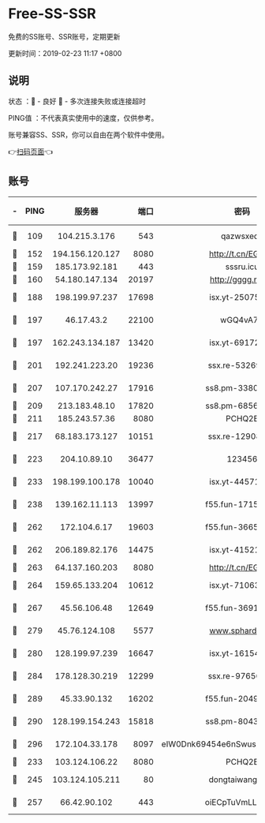 # Free-SS-SSR

免费的SS账号、SSR账号，定期更新

更新时间：2019-02-23 11:17 +0800

## 说明

状态     ：🙂 - 良好 🙁 - 多次连接失败或连接超时

PING值   ：不代表真实使用中的速度，仅供参考。

账号兼容SS、SSR，你可以自由在两个软件中使用。

👉[扫码页面](https://liesauer.github.io/free-ss-ssr.github.io/)👈

## 账号

|-|PING|服务器|端口|密码|加密方式|区域|
|:----:|:----:|:-----:|-----:|:----:|:----:|:----:|
|🙂|109|104.215.3.176|543|qazwsxedc|aes-256-gcm|JP|
|🙂|152|194.156.120.127|8080|http://t.cn/EGJIyrl|rc4-md5|RU|
|🙂|159|185.173.92.181|443|sssru.icu|rc4-md5|RU|
|🙂|160|54.180.147.134|20197|http://gggg.rocks|chacha20|KR|
|🙂|188|198.199.97.237|17698|isx.yt-25075255|aes-256-cfb|US|
|🙂|197|46.17.43.2|22100|wGQ4vA7D|aes-256-gcm|RU|
|🙂|197|162.243.134.187|13420|isx.yt-69172520|aes-256-cfb|US|
|🙂|201|192.241.223.20|19236|ssx.re-53269147|aes-256-cfb|US|
|🙂|207|107.170.242.27|17916|ss8.pm-33807942|aes-256-cfb|US|
|🙂|209|213.183.48.10|17820|ss8.pm-68560247|rc4-md5|RU|
|🙂|211|185.243.57.36|8080|PCHQ2E|rc4-md5|US|
|🙂|217|68.183.173.127|10151|ssx.re-12908740|aes-256-cfb|US|
|🙂|223|204.10.89.10|36477|123456|aes-256-cfb|US|
|🙂|233|198.199.100.178|10040|isx.yt-44571737|aes-256-cfb|US|
|🙂|238|139.162.11.113|13997|f55.fun-17151617|aes-256-cfb|SG|
|🙂|262|172.104.6.17|19603|f55.fun-36655557|aes-256-cfb|US|
|🙂|262|206.189.82.176|14475|isx.yt-41521441|aes-256-cfb|SG|
|🙂|263|64.137.160.203|8080|http://t.cn/EGJIyrl|rc4-md5|CA|
|🙂|264|159.65.133.204|10612|isx.yt-71063430|aes-256-cfb|SG|
|🙂|267|45.56.106.48|12649|f55.fun-36914510|aes-256-cfb|US|
|🙂|279|45.76.124.108|5577|www.sphard.com|aes-256-cfb|AU|
|🙂|280|128.199.97.239|16647|isx.yt-16154588|aes-256-cfb|SG|
|🙂|284|178.128.30.219|12299|ssx.re-97656059|aes-256-cfb|SG|
|🙂|289|45.33.90.132|16202|f55.fun-20490140|aes-256-cfb|US|
|🙂|290|128.199.154.243|15818|ss8.pm-80438797|aes-256-cfb|SG|
|🙂|296|172.104.33.178|8097|eIW0Dnk69454e6nSwuspv9DmS201tQ0D|aes-256-cfb|SG|
|🙂|233|103.124.106.22|8080|PCHQ2E|rc4-md5|US|
|🙂|245|103.124.105.211|80|dongtaiwang.com|aes-256-cfb|US|
|🙂|257|66.42.90.102|443|oiECpTuVmLLxk4Ts|aes-256-cfb|US|
